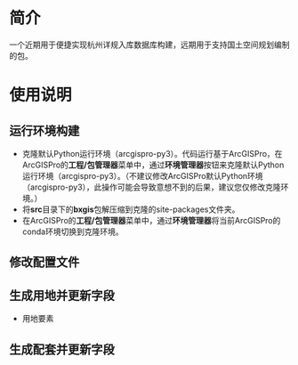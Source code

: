 # 简介

一个近期用于便捷实现杭州详规入库数据库构建，远期用于支持国土空间规划编制的包。

# 使用说明

## 运行环境构建

- 克隆默认Python运行环境（arcgispro-py3）。代码运行基于ArcGISPro，在ArcGISPro的**工程/包管理器**菜单中，通过**环境管理器**按钮来克隆默认Python运行环境（arcgispro-py3）。（不建议修改ArcGISPro默认Python环境（arcgispro-py3），此操作可能会导致意想不到的后果，建议您仅修改克隆环境。）
- 将**src**目录下的**bxgis**包解压缩到克隆的site-packages文件夹。
- 在ArcGISPro的**工程/包管理器**菜单中，通过**环境管理器**将当前ArcGISPro的conda环境切换到克隆环境。

## 修改配置文件

## 生成用地并更新字段

- 用地要素

## 生成配套并更新字段

##
